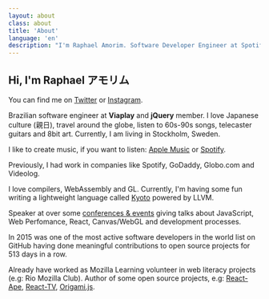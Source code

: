 ```yaml
---
layout: about
class: about
title: 'About'
language: 'en'
description: "I'm Raphael Amorim. Software Developer Engineer at Spotify. Also, I love Japanese culture (親日), 70s/80s songs and a lot of 8bit art."
---
```


## Hi, I'm Raphael アモリム

You can find me on [Twitter](https://twitter.com/raphamorims) or [Instagram](https://www.instagram.com/raphamorims/).

Brazilian software engineer at **Viaplay** and **jQuery** member. I love Japanese culture (親日), travel around the globe, listen to 60s-90s songs, telecaster guitars and 8bit art. Currently, I am living in Stockholm, Sweden.

I like to create music, if you want to listen: [Apple Music](https://music.apple.com/se/artist/raphael-amorim/1547161397?l=en) or [Spotify](https://open.spotify.com/artist/6Ij2Lu765q7pjWuXHOUF0s).

Previously, I had work in companies like Spotify, GoDaddy, Globo.com and Videolog.

I love compilers, WebAssembly and GL. Currently, I'm having some fun writing a lightweight language called [Kyoto](https://github.com/raphamorim/kyoto) powered by LLVM.

Speaker at over some [conferences & events](/talks) giving talks about JavaScript, Web Perfomance, React, Canvas/WebGL and development processes.

In 2015 was one of the most active software developers in the world list on GitHub having done meaningful contributions to open source projects for 513 days in a row.

Already have worked as Mozilla Learning volunteer in web literacy projects (e.g: Rio Mozilla Club). Author of some open source projects, e.g: [React-Ape](https://github.com/raphamorim/react-ape), [React-TV](https://github.com/react-tv/react-tv), [Origami.js](https://raphamorim.io/origamijs).
